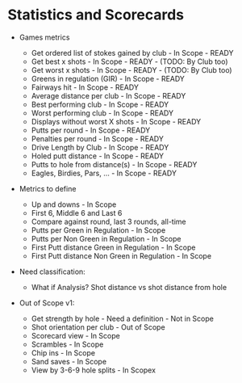 # Statistics and Scorecards

* Games metrics
  * Get ordered list of stokes gained by club - In Scope - READY
  * Get best x shots - In Scope - READY - (TODO: By Club too)
  * Get worst x shots - In Scope - READY - (TODO: By Club too)
  * Greens in regulation (GIR) - In Scope - READY
  * Fairways hit - In Scope - READY
  * Average distance per club - In Scope - READY
  * Best performing club - In Scope - READY
  * Worst performing club - In Scope - READY
  * Displays without worst X shots - In Scope - READY
  * Putts per round - In Scope - READY
  * Penalties per round - In Scope - READY
  * Drive Length by Club - In Scope - READY
  * Holed putt distance - In Scope - READY
  * Putts to hole from distance(s) - In Scope - READY
  * Eagles, Birdies, Pars, ... - In Scope - READY

* Metrics to define
  * Up and downs - In Scope
  * First 6, Middle 6 and Last 6
  * Compare against round, last 3 rounds, all-time
  * Putts per Green in Regulation - In Scope
  * Putts per Non Green in Regulation - In Scope
  * First Putt distance Green in Regulation - In Scope
  * First Putt distance Non Green in Regulation - In Scope

* Need classification:
  * What if Analysis? Shot distance vs shot distance from hole

* Out of Scope v1:
  * Get strength by hole - Need a definition - Not in Scope
  * Shot orientation per club - Out of Scope
  * Scorecard view - In Scope
  * Scrambles - In Scope
  * Chip ins - In Scope
  * Sand saves - In Scope
  * View by 3-6-9 hole splits - In Scopex
